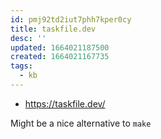 ```yaml
---
id: pmj92td2iut7phh7kper0cy
title: taskfile.dev
desc: ''
updated: 1664021187500
created: 1664021167735
tags:
  - kb
---
```



* <https://taskfile.dev/>

Might be a nice alternative to `make`
